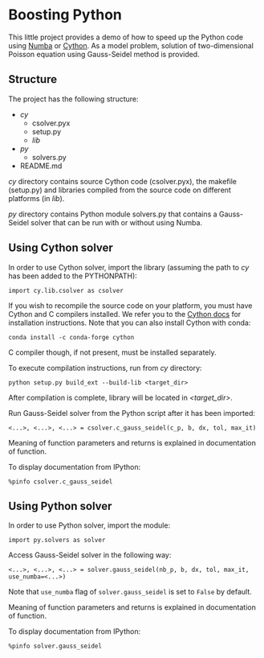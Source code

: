# Boosting Python

This little project provides a demo of how to speed up the Python code using [Numba][1] or [Cython][2]. As a model problem, solution of two-dimensional Poisson equation using Gauss-Seidel method is provided.

## Structure

The project has the following structure:
* *cy*
    * csolver.pyx
    * setup.py
    * *lib*
* *py*
    * solvers.py
* README.md

*cy* directory contains source Cython code (csolver.pyx), the makefile (setup.py) and libraries compiled from the source code on different platforms (in *lib*).

*py* directory contains Python module solvers.py that contains a Gauss-Seidel solver that can be run with or without using Numba.

## Using Cython solver

In order to use Cython solver, import the library (assuming the path to *cy* has been added to the PYTHONPATH):
```
import cy.lib.csolver as csolver
```

If you wish to recompile the source code on your platform, you must have Cython and C compilers installed. We refer you to the [Cython docs][3] for installation instructions. Note that you can also install Cython with conda:
```
conda install -c conda-forge cython
```
C compiler though, if not present, must be installed separately.

To execute compilation instructions, run from *cy* directory:
```
python setup.py build_ext --build-lib <target_dir>
```
After compilation is complete, library will be located in *<target_dir>*.

Run Gauss-Seidel solver from the Python script after it has been imported:
```
<...>, <...>, <...> = csolver.c_gauss_seidel(c_p, b, dx, tol, max_it)
```
Meaning of function parameters and returns is explained in documentation of function.

To display documentation from IPython:
```
%pinfo csolver.c_gauss_seidel
```

## Using Python solver

In order to use Python solver, import the module:
```
import py.solvers as solver
```
Access Gauss-Seidel solver in the following way:
```
<...>, <...>, <...> = solver.gauss_seidel(nb_p, b, dx, tol, max_it, use_numba=<...>)
```
Note that `use_numba` flag of `solver.gauss_seidel` is set to `False` by default.

Meaning of function parameters and returns is explained in documentation of function.

To display documentation from IPython:
```
%pinfo solver.gauss_seidel
```

[1]: <https://numba.pydata.org> "Numba"
[2]: <https://cython.readthedocs.io/en/latest/#> "Cython"
[3]: <https://cython.readthedocs.io/en/latest/src/quickstart/install.html> "Cython installation"
